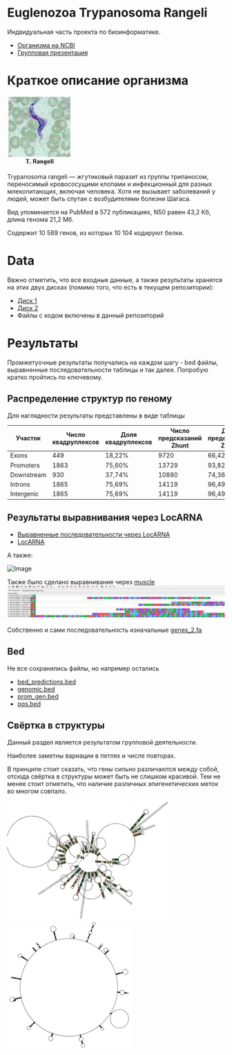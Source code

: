 # Euglenozoa Trypanosoma Rangeli
Индвидуальная часть проекта по биоинформатике.
- [Организма на NCBI](https://www.ncbi.nlm.nih.gov/datasets/genome/GCF_003719475.1/)
- [Групповая презентация](https://docs.google.com/presentation/d/1lf8zt1BlVBf_tpJix5-Uvcekrgt4gaCcpDrAxZpYYio/edit?usp=sharing)

# Краткое описание организма
![Trypanosoma_rangeli](https://github.com/HpPpL/bioinformatics-project/blob/main/chapter_1/results/Trypanosoma_rangeli.png)

Trypanosoma rangeli — жгутиковый паразит из группы трипаносом, переносимый кровососущими клопами и инфекционный для разных млекопитающих, включая человека. Хотя не вызывает заболеваний у людей, может быть спутан с возбудителями болезни Шагаса.

Вид упоминается на PubMed в 572 публикациях, N50 равен 43,2 Кб, длина генома 21,2 Мб.

Содержит 10 589 генов, из которых 10 104 кодируют белки.


# Data
Ввжно отметить, что все входные данные, а также результаты хранятся на этих двух дисках (помимо того, что есть в текущем репозитории):
+ [Диск 1](https://drive.google.com/drive/folders/1rPpQoxnD5I5c8rjcTnZNXJNRCykSyKmd?usp=sharing)
+ [Диск 2](https://drive.google.com/drive/folders/1f9j8_TV8seq5vaY7jbuJ7LYNxbRUEc3Q?usp=sharing)
+ Файлы с кодом включены в данный репозиторий
  
# Результаты
Промжетуочные результаты получались на каждом шагу - bed файлы, выравненные последовательности таблицы и так далее. Попробую кратко пройтись по ключевому.

## Распределение структур по геному
Для наглядности результаты представлены в виде таблицы

Участок | Число квадруплексов | Доля квадруплексов | Число предсказаний Zhunt | Доля предсказаний Zhunt | Число предсказаний ZDNABERT | Доля предсказаний ZDNABERT
--- | --- | --- | --- | --- | --- | --- 
Exons | 449 | 18,22% | 9720 | 66,42% | 15400 | 55,14%
Promoters | 1863 | 75,60% | 13729 | 93,82% | 25071 | 89,77%
Downstream | 930 | 37,74% | 10880 | 74,36% | 18127 | 64,90%
Introns | 1865 | 75,69% | 14119 | 96,49% | 22604 | 80,94%
Intergenic | 1865 | 75,69% | 14119 | 96,49% | 22604 | 80,94%

## Результаты выравнивания через LocARNA
+ [Выравненные последовательности через LocARNA](https://github.com/HpPpL/bioinformatics-project/blob/main/chapter_3/results/LocARNA/input.out/results/result.aln)
+ [LocARNA](http://www.bioinf.uni-freiburg.de/Software/LocARNA/)

А также:

![Image](https://github.com/HpPpL/bioinformatics-project/blob/main/chapter_3/results/aln.png)

Также было сделано выравнивание через [muscle](https://github.com/HpPpL/bioinformatics-project/blob/main/chapter_3/results/atpaseBeta.fas)
![Image](https://github.com/HpPpL/bioinformatics-project/blob/main/chapter_3/results/muscle.png)

Собственно и сами последовательность изначальные [genes_2.fa](https://github.com/HpPpL/bioinformatics-project/blob/main/chapter_3/results/genes_2.fa)

## Bed
Не все сохранились файлы, но например остались 
+ [bed_predictions.bed](https://github.com/HpPpL/bioinformatics-project/blob/main/chapter_3/results/bed_predictions.bed)
+ [genomic.bed](https://github.com/HpPpL/bioinformatics-project/blob/main/chapter_3/results/genomic.bed)
+ [prom_gen.bed](https://github.com/HpPpL/bioinformatics-project/blob/main/chapter_3/results/prom_gen.bed)
+ [pqs.bed](https://drive.google.com/file/d/1kYjasU9ZfelEpG98P4R-g8zCAfEqhhjr/view?usp=drive_link)


## Свёртка в структуры
Данный раздел является результатом групповой деятельности.

Наиболее заметны вариации в петлях и числе повторах.

В принципе стоит сказать, что гены сильно различаются между собой, отсюда свёртка в структуры может быть не слишком красивой. Тем не менее стоит отметить, что наличие различных эпигенетических меток во многом совпало.
![image](https://github.com/HpPpL/bioinformatics-project/blob/main/chapter_3/results/1.png)
![image](https://github.com/HpPpL/bioinformatics-project/blob/main/chapter_3/results/2.png)
